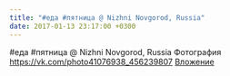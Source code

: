 ```yaml
---
title: "#еда #пятница @ Nizhni Novgorod, Russia"
date: 2017-01-13 23:17:00 +0300
---
```


#еда #пятница @ Nizhni Novgorod, Russia
Фотография
<a class="vk-attach" href="https://vk.com/photo41076938_456239807">https://vk.com/photo41076938_456239807</a>
<a class="vk-attach" href="https://vk.com/photo41076938_456239807">Вложение</a>
